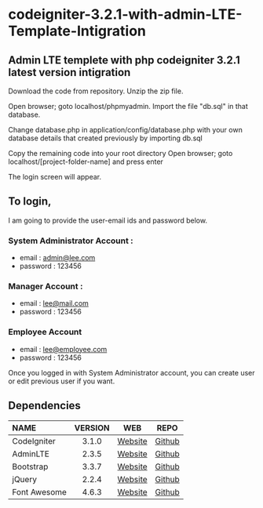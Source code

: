 # codeigniter-3.2.1-with-admin-LTE-Template-Intigration
## Admin LTE templete with php codeigniter 3.2.1 latest version intigration

Download the code from repository. Unzip the zip file. 

Open browser; goto localhost/phpmyadmin. 
Import the file "db.sql" in that database. 

Change database.php in application/config/database.php with your own database details that created previously by importing db.sql

Copy the remaining code into your root directory Open browser; goto localhost/[project-folder-name] and press enter

The login screen will appear. 
## To login, 
I am going to provide the user-email ids and password below. 

### System Administrator Account : 
  * email : admin@lee.com 
  * password : 123456 

### Manager Account : 
  * email : lee@mail.com 
  * password : 123456 

### Employee Account 
  * email : lee@employee.com
  * password : 123456 

Once you logged in with System Administrator account, you can create user or edit previous user if you want.

## Dependencies
| NAME | VERSION | WEB | REPO |
| :--- | :---: | :---: | :---: |
| CodeIgniter | 3.1.0 | [Website](http://codeigniter.com) | [Github](https://github.com/bcit-ci/CodeIgniter/)
| AdminLTE | 2.3.5 | [Website](https://almsaeedstudio.com) | [Github](https://github.com/almasaeed2010/AdminLTE/)
| Bootstrap | 3.3.7 | [Website](http://getbootstrap.com) | [Github](https://github.com/twbs/bootstrap)
| jQuery | 2.2.4 | [Website](http://jquery.com) | [Github](https://github.com/jquery/jquery)
| Font Awesome | 4.6.3 | [Website](http://fortawesome.github.io/Font-Awesome/) | [Github](https://github.com/FortAwesome/Font-Awesome)
